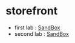 # storefront

* first lab : [SandBox](https://codesandbox.io/s/musing-sanderson-5hszg)
* second lab : [SandBox](https://codesandbox.io/s/unruffled-field-84lb4)

